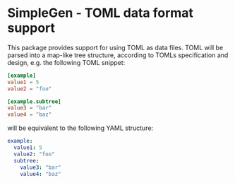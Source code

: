 # SimpleGen - TOML data format support

This package provides support for using TOML as data files. TOML will be parsed into a map-like tree structure, according to TOMLs specification and design, e.g. the following TOML snippet:

```toml
[example]
value1 = 5
value2 = "foo"

[example.subtree]
value3 = "bar"
value4 = "baz"
```

will be equivalent to the following YAML structure:

```yaml
example:
  value1: 5
  value2: "foo"
  subtree:
    value3: "bar"
    value4: "baz"
```
